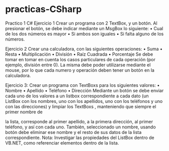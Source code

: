 # practicas-CSharp
Practico 1 C#
Ejercicio 1
Crear un programa con 2 TextBox, y un botón.
Al presionar el botón, se debe indicar mediante un MsgBox lo siguiente:
• Cual de los dos números es mayor
• Si ambos son iguales
• Si falta alguno de los números.

Ejercicio 2
Crear una calculadora, con las siguientes operaciones:
• Suma
• Resta
• Multiplicación
• División
• Raíz Cuadrada
• Porcentaje
Se debe tomar en tomar en cuenta los casos particulares de cada operación (por ejemplo,
división entre 0).
La misma debe poder utilizarse mediante el mouse, por lo que cada numero y operación
deben tener un botón en la calculadora.

Ejercicio 3:
Crear un programa con TextBoxs para los siguientes valores:
• Nombre
• Apellido
• Teléfono
• Dirección
Mediante un botón se debe enviar cada uno de los valores a un listbox correspondiente a
cada dato (un ListBox con los nombres, uno con los apellidos, uno con los teléfonos y uno
con las direcciones) y limpiar los TextBoxs , manteniendo que siempre el primer nombre de

la lista, corresponde al primer apellido, a la primera dirección, al primer teléfono, y así con
cada uno.
También, seleccionado un nombre, usando botón debe eliminar ese nombre y el resto de
sus datos de la lista correspondiente.
Nota: Investigar las propiedades del ListBox dentro de VB.NET, como referenciar elementos
dentro de la lista.
